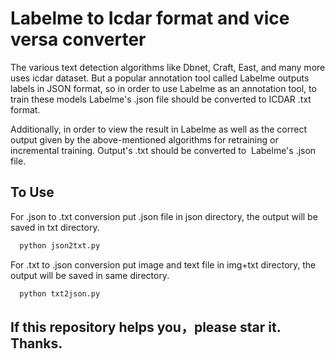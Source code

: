 
# Labelme to Icdar format and vice versa converter


The various text detection algorithms like Dbnet, Craft, East, and many more
uses icdar dataset. But a popular annotation tool called Labelme outputs labels in JSON format, so in order to use Labelme as an annotation tool,
to train these models Labelme's .json file should be converted to ICDAR .txt format.  


Additionally, in order to view the result in Labelme as well as the correct output given by the above-mentioned algorithms for retraining or incremental training. Output's .txt should be converted to  Labelme's .json file. 



## To Use

For .json to .txt conversion put .json file in json directory,
the output will be saved in txt directory.

```bash
  python json2txt.py
```
For .txt to .json conversion put image and text file in img+txt directory, the output will be saved in same directory.

```bash
  python txt2json.py
```


## If this repository helps you，please star it. Thanks.



